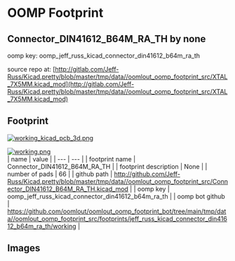 # OOMP Footprint  
## Connector_DIN41612_B64M_RA_TH  by none  
  
oomp key: oomp_jeff_russ_kicad_connector_din41612_b64m_ra_th  
  
source repo at: [http://gitlab.com/Jeff-Russ/Kicad.pretty/blob/master/tmp/data//oomlout_oomp_footprint_src/XTAL_7X5MM.kicad_mod](http://gitlab.com/Jeff-Russ/Kicad.pretty/blob/master/tmp/data//oomlout_oomp_footprint_src/XTAL_7X5MM.kicad_mod)  
## Footprint  
  
[![working_kicad_pcb_3d.png](working_kicad_pcb_3d_600.png)](working_kicad_pcb_3d.png)  
  
[![working.png](working_600.png)](working.png)  
| name | value | 
| --- | --- | 
| footprint name | Connector_DIN41612_B64M_RA_TH | 
| footprint description | None | 
| number of pads | 66 | 
| github path | http://github.com/Jeff-Russ/Kicad.pretty/blob/master/tmp/data//oomlout_oomp_footprint_src/Connector_DIN41612_B64M_RA_TH.kicad_mod | 
| oomp key | oomp_jeff_russ_kicad_connector_din41612_b64m_ra_th | 
| oomp bot github | https://github.com/oomlout/oomlout_oomp_footprint_bot/tree/main/tmp/data//oomlout_oomp_footprint_src/footprints/jeff_russ_kicad_connector_din41612_b64m_ra_th/working | 
## Images  
